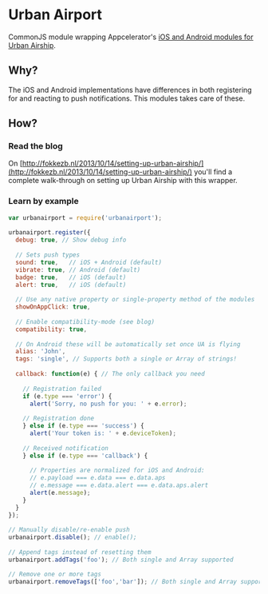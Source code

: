 # Urban Airport
CommonJS module wrapping Appcelerator's [iOS and Android modules for Urban Airship](https://marketplace.appcelerator.com/apps/4984).

## Why?
The iOS and Android implementations have differences in both registering for and reacting to push notifications. This modules takes care of these.

## How?

### Read the blog
On [http://fokkezb.nl/2013/10/14/setting-up-urban-airship/](http://fokkezb.nl/2013/10/14/setting-up-urban-airship/) you'll find a complete walk-through on setting up Urban Airship with this wrapper.

### Learn by example
```javascript
var urbanairport = require('urbanairport');
 
urbanairport.register({
  debug: true, // Show debug info
 
  // Sets push types
  sound: true,   // iOS + Android (default)
  vibrate: true, // Android (default)
  badge: true,   // iOS (default)
  alert: true,   // iOS (default)
 
  // Use any native property or single-property method of the modules
  showOnAppClick: true,
  
  // Enable compatibility-mode (see blog)
  compatibility: true,
 
  // On Android these will be automatically set once UA is flying
  alias: 'John',
  tags: 'single', // Supports both a single or Array of strings!
 
  callback: function(e) { // The only callback you need
  
    // Registration failed
    if (e.type === 'error') {
      alert('Sorry, no push for you: ' + e.error);
 
    // Registration done
    } else if (e.type === 'success') {
      alert('Your token is: ' + e.deviceToken);
 
    // Received notification
    } else if (e.type === 'callback') {
 
      // Properties are normalized for iOS and Android:
      // e.payload === e.data === e.data.aps
      // e.message === e.data.alert === e.data.aps.alert
      alert(e.message);
    }
  }
});
 
// Manually disable/re-enable push
urbanairport.disable(); // enable();
 
// Append tags instead of resetting them
urbanairport.addTags('foo'); // Both single and Array supported

// Remove one or more tags
urbanairport.removeTags(['foo','bar']); // Both single and Array supported
```
